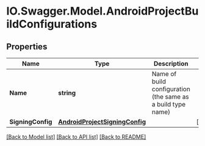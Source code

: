 # IO.Swagger.Model.AndroidProjectBuildConfigurations
## Properties

Name | Type | Description | Notes
------------ | ------------- | ------------- | -------------
**Name** | **string** | Name of build configuration (the same as a build type name) | 
**SigningConfig** | [**AndroidProjectSigningConfig**](AndroidProjectSigningConfig.md) |  | [optional] 

[[Back to Model list]](../README.md#documentation-for-models) [[Back to API list]](../README.md#documentation-for-api-endpoints) [[Back to README]](../README.md)

